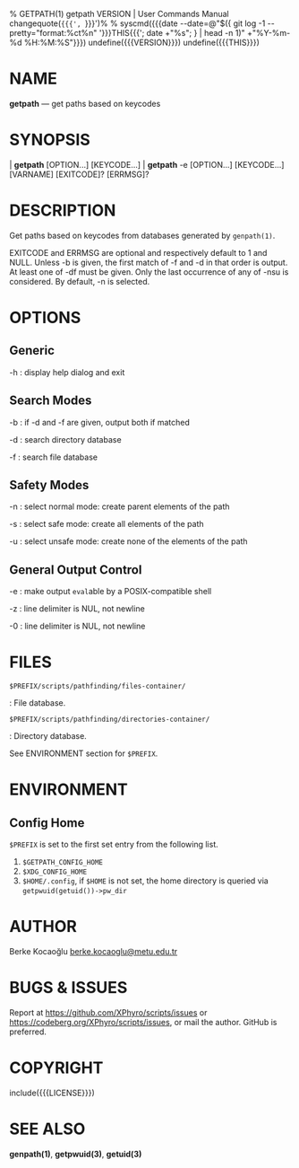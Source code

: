 % GETPATH(1) getpath VERSION | User Commands Manual
changequote(`{{{', `}}}')%
% syscmd({{{date --date=@"$({ git log -1 --pretty="format:%ct%n" '}}}THIS{{{'; date +"%s"; } | head -n 1)" +"%Y-%m-%d %H:%M:%S"}}})
undefine({{{VERSION}}})
undefine({{{THIS}}})

# NAME

**getpath** — get paths based on keycodes

# SYNOPSIS

| **getpath** \[OPTION...\] \[KEYCODE...\]
| **getpath** -e \[OPTION...\] \[KEYCODE...\] \[VARNAME\] \[EXITCODE\]? \[ERRMSG\]?

# DESCRIPTION

Get paths based on keycodes from databases generated by `genpath(1)`.

EXITCODE and ERRMSG are optional and respectively default to 1 and NULL. Unless
-b is given, the first match of -f and -d in that order is output. At least one
of -df must be given. Only the last occurrence of any of -nsu is considered. By
default, -n is selected.

# OPTIONS

## Generic

-h
: display help dialog and exit

## Search Modes

-b
: if -d and -f are given, output both if matched

-d
: search directory database

-f
: search file database

## Safety Modes

-n
: select normal mode: create parent elements of the path

-s
: select safe mode: create all elements of the path

-u
: select unsafe mode: create none of the elements of the path

## General Output Control

-e
: make output `eval`able by a POSIX-compatible shell

-z
: line delimiter is NUL, not newline

-0
: line delimiter is NUL, not newline

# FILES

`$PREFIX/scripts/pathfinding/files-container/`

: File database.

`$PREFIX/scripts/pathfinding/directories-container/`

: Directory database.

See ENVIRONMENT section for `$PREFIX`.

# ENVIRONMENT

## Config Home

`$PREFIX` is set to the first set entry from the following list.

1. `$GETPATH_CONFIG_HOME`
2. `$XDG_CONFIG_HOME`
3. `$HOME/.config`, if `$HOME` is not set, the home directory is queried via
   `getpwuid(getuid())->pw_dir`

# AUTHOR

Berke Kocaoğlu <berke.kocaoglu@metu.edu.tr>

# BUGS & ISSUES

Report at <https://github.com/XPhyro/scripts/issues> or
<https://codeberg.org/XPhyro/scripts/issues>, or mail the author.
GitHub is preferred.

# COPYRIGHT

include({{{LICENSE}}})

# SEE ALSO

**genpath(1)**, **getpwuid(3)**, **getuid(3)**
